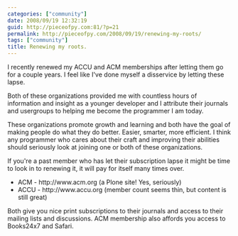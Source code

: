 ```yaml
---
categories: ["community"]
date: 2008/09/19 12:32:19
guid: http://pieceofpy.com:81/?p=21
permalink: http://pieceofpy.com/2008/09/19/renewing-my-roots/
tags: ["community"]
title: Renewing my roots.
---
```

I recently renewed my ACCU and ACM memberships after letting them go for a couple years. I feel like I've done myself a disservice by letting these lapse.

Both of these organizations provided me with countless hours of information and insight as a younger developer and I attribute their journals and usergroups to helping me become the programmer I am today.

These organizations promote growth and learning and both have the goal of making people do what they do better. Easier, smarter, more efficient. I think any programmer who cares about their craft and improving their abilities should seriously look at joining one or both of these organizations.

If you're a past member who has let their subscription lapse it might be time to look in to renewing it, it will pay for itself many times over.
<ul>
	<li> ACM - http://www.acm.org (a Plone site! Yes, seriously)</li>
	<li>ACCU - http://www.accu.org (member count seems thin, but content is still great)</li>
</ul>
Both give you nice print subscriptions to their journals and access to their mailing lists and discussions. ACM membership also affords you access to Books24x7 and Safari.
